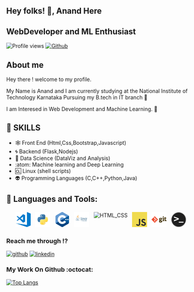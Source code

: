 
## Hey folks! 👋, Anand Here


## WebDeveloper and ML Enthusiast
<!-- <img src="https://github.com/anand-kumar007/anand-kumar007/blob/master/profile.jpg" alt="moto" width="800" height="400" /> -->

![Profile views](https://gpvc.arturio.dev/anand-kumar007) 
[![Github](https://img.shields.io/github/followers/anand-kumar007?label=Follow&style=social)](https://github.com/anand-kumar007)

## About me
Hey there ! welcome to my profile. 

My Name is Anand and I am currently studying at the National Institute of Technology Karnataka
Pursuing my B.tech in IT branch :round_pushpin:

I am Interesed in Web Development and Machine Learning. :gem:


## :aerial_tramway: SKILLS
* 🕸️ Front End (Html,Css,Bootstrap,Javascript)
* 🌀 Backend (Flask,Nodejs)
* 🐼 Data Science (DataViz and Analysis)
* :atom: Machine learning and Deep Learning
* 🆑 Linux (shell scripts)
* 👽 Programming Languages (C,C++,Python,Java)


## :dart: Languages and Tools:
<p align="center">
 
 <img src="https://raw.githubusercontent.com/github/explore/80688e429a7d4ef2fca1e82350fe8e3517d3494d/topics/visual-studio-code/visual-studio-code.png" alt="VS Code" height="40" style="vertical-align:top; margin:4px">
 
 <img src="https://raw.githubusercontent.com/github/explore/80688e429a7d4ef2fca1e82350fe8e3517d3494d/topics/python/python.png" alt="Python" height="40" style="vertical-align:top; margin:4px">
 
<img src="https://raw.githubusercontent.com/github/explore/80688e429a7d4ef2fca1e82350fe8e3517d3494d/topics/cpp/cpp.png" alt="C++" height="40" style="vertical-align:top; margin:4px">
 
<img src="https://raw.githubusercontent.com/github/explore/80688e429a7d4ef2fca1e82350fe8e3517d3494d/topics/java/java.png" alt="Java" height="40" style="vertical-align:top; margin:4px">
 
 
<img src="https://upload.wikimedia.org/wikipedia/commons/thumb/1/10/CSS3_and_HTML5_logos_and_wordmarks.svg/791px-CSS3_and_HTML5_logos_and_wordmarks.svg.png" alt="HTML_CSS" height="40" style="vertical-align:top; margin:4px">
 
<img src="https://raw.githubusercontent.com/github/explore/80688e429a7d4ef2fca1e82350fe8e3517d3494d/topics/javascript/javascript.png" alt="Javascript" height="40" style="vertical-align:top; margin:4px">
 
<img src="https://raw.githubusercontent.com/github/explore/80688e429a7d4ef2fca1e82350fe8e3517d3494d/topics/git/git.png" alt="Git" height="40" style="vertical-align:top; margin:4px">
 
<img src="https://raw.githubusercontent.com/github/explore/80688e429a7d4ef2fca1e82350fe8e3517d3494d/topics/terminal/terminal.png" alt="Linux" height="40" style="vertical-align:top; margin:4px">
 
</p>

### Reach me through ⁉️
[<img src='https://cdn.jsdelivr.net/npm/simple-icons@3.0.1/icons/github.svg' alt='github' height='40'>](https://github.com/anand-kumar007)  [<img src='https://cdn.jsdelivr.net/npm/simple-icons@3.0.1/icons/linkedin.svg' alt='linkedin' height='40'>](https://www.linkedin.com/in/anand-kumar-620aa41b0)  
  
<!--  ### My Stats :crystal_ball:
 ![Anand's GitHub stats](https://github-readme-stats.vercel.app/api?username=anand-kumar007&theme=cobalt&show_icons=true) -->
 
 ### My Work On Github :octocat:
[![Top Langs](https://github-readme-stats.vercel.app/api/top-langs/?username=anand-kumar007)](https://github.com/anuraghazra/github-readme-stats)




<!-- 
<code><img height="20" src="https://cdn.iconscout.com/icon/free/png-512/django-12-1175186.png"></code>
<code><img height="20" src="https://raw.githubusercontent.com/github/explore/80688e429a7d4ef2fca1e82350fe8e3517d3494d/topics/nodejs/nodejs.png"></code>
<code><img height="20" src="https://cdn.iconscout.com/icon/free/png-512/aws-1869025-1583149.png"></code>
<code><img height="20" src="https://raw.githubusercontent.com/github/explore/80688e429a7d4ef2fca1e82350fe8e3517d3494d/topics/firebase/firebase.png"></code> -->
